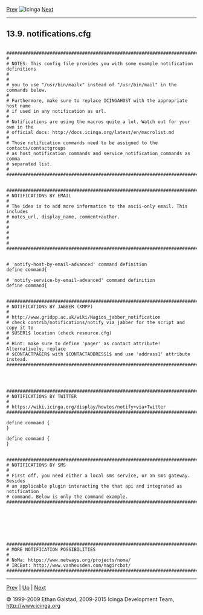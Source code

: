 [Prev](sample-localhost.md) ![Icinga](../images/logofullsize.png "Icinga") [Next](sample-printer.md)

* * * * *

13.9. notifications.cfg
-----------------------

<pre><code>
###############################################################################
#
# NOTES: This config file provides you with some example notification definitions
#
#
# you to use "/usr/bin/mailx" instead of "/usr/bin/mail" in the commands below.
#
# Furthermore, make sure to replace ICINGAHOST with the appropriate host name
# if used in any notification as url.
#
# Notifications are using the macros quite a lot. Watch out for your own in the
# official docs: http://docs.icinga.org/latest/en/macrolist.md
#
# Those notification commands need to be assigned to the contacts/contactgroups
# as host_notification_commands and service_notification_commands as comma
# separated list.
#
################################################################################


################################################################################
# NOTIFICATIONS BY EMAIL
#
# The idea is to add more information to the ascii-only email. This includes
# notes_url, display_name, comment+author.
#
#
#
#
#
################################################################################


# 'notify-host-by-email-advanced' command definition
define command{

# 'notify-service-by-email-advanced' command definition
define command{


################################################################################
# NOTIFICATIONS BY JABBER (XMPP)
#
# http://www.gridpp.ac.uk/wiki/Nagios_jabber_notification
# check contrib/notifications/notify_via_jabber for the script and copy it to
# $USER1$ location (check resource.cfg)
#
# Hint: make sure to define 'pager' as contact attribute! Alternatively, replace
# $CONTACTPAGER$ with $CONTACTADDRESS1$ and use 'address1' attribute instead.
################################################################################




################################################################################
# NOTIFICATIONS BY TWITTER
#
# https://wiki.icinga.org/display/howtos/notify+via+Twitter
################################################################################

define command {
}

define command {
}


################################################################################
# NOTIFICATIONS BY SMS
#
# First off, you need either a local sms service, or an sms gateway. Besides
# an applicable plugin interacting the that api and integrated as notification
# command. Below is only the command example.
################################################################################







################################################################################
# MORE NOTIFICATION POSSIBILITIES
#
# NoMa: https://www.netways.org/projects/noma/
# IRCBot: http://www.vanheusden.com/nagircbot/
################################################################################
</code></pre>

* * * * *

[Prev](sample-localhost.md) | [Up](ch13.md) | [Next](sample-printer.md)






© 1999-2009 Ethan Galstad, 2009-2015 Icinga Development Team,
http://www.icinga.org
